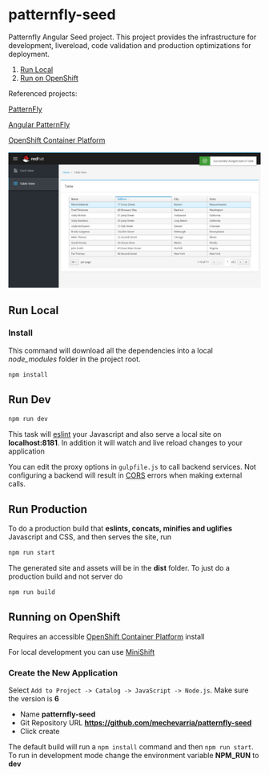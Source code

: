 # patternfly-seed 
Patternfly Angular Seed project.  This project provides the infrastructure for development, livereload, code validation and production optimizations for deployment.

1. [Run Local](#local)
2. [Run on OpenShift](#openshift)

Referenced projects:

[PatternFly](http://www.patternfly.org/)

[Angular PatternFly](http://www.patternfly.org/angular-patternfly)

[OpenShift Container Platform](https://www.openshift.com/container-platform/index.html)

![cli.png](screenshot.png)

## Run Local<a name="local"></a>

### Install
This command will download all the dependencies into a local *node_modules* folder in the project root.

~~~bash
npm install
~~~

## Run Dev

~~~bash
npm run dev
~~~

This task will [eslint](http://eslint.org/) your Javascript and also serve a local site on **localhost:8181**.  In addition it will watch and live reload changes to your application

You can edit the proxy options in `gulpfile.js` to call backend services.  Not configuring a backend will result in [CORS](https://en.wikipedia.org/wiki/Cross-origin_resource_sharing) errors when making external calls.

## Run Production

To do a production build that **eslints, concats, minifies and uglifies** Javascript and CSS, and then serves the site, run

~~~bash
npm run start
~~~

The generated site and assets will be in the **dist** folder.  To just do a production build and not server do

~~~bash
npm run build
~~~  

## Running on OpenShift<a name="openshift"></a>
Requires an accessible [OpenShift Container Platform](https://www.openshift.com/container-platform/index.html) install

For local development you can use [MiniShift](https://docs.openshift.org/latest/minishift/getting-started/installing.html)

### Create the New Application

Select `Add to Project -> Catalog -> JavaScript -> Node.js`.  Make sure the version is **6**
* Name **patternfly-seed**
* Git Repository URL **https://github.com/mechevarria/patternfly-seed**
* Click create

The default build will run a `npm install` command and then `npm run start`.  To run in development mode change the environment variable **NPM_RUN** to **dev**
